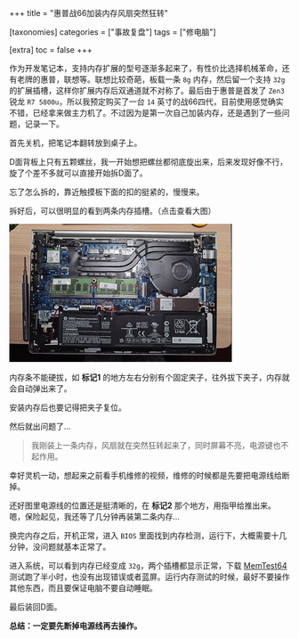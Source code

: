 +++
title = "惠普战66加装内存风扇突然狂转"

[taxonomies]
categories = ["事故复盘"]
tags = ["修电脑"]

[extra]
toc = false
+++

作为开发笔记本，支持内存扩展的型号逐渐多起来了，有性价比选择机械革命，还有老牌的惠普，联想等。联想比较奇葩，板载一条 `8g` 内存，然后留一个支持 `32g` 的扩展插槽，这样你扩展内存后双通道就不对称了。最后由于惠普是首发了 `Zen3` 锐龙 `R7 5800u`，所以我预定购买了一台 `14` 英寸的战66四代，目前使用感觉确实不错，已经拿来做主力机了。不过因为是第一次自己加装内存，还是遇到了一些问题，记录一下。

<!-- more -->

首先关机，把笔记本翻转放到桌子上。

D面背板上只有五颗螺丝，我一开始想把螺丝都彻底旋出来，后来发现好像不行，旋了个差不多就可以直接开始拆D面了。

忘了怎么拆的，靠近触摸板下面的扣的挺紧的，慢慢来。

拆好后，可以很明显的看到两条内存插槽。（点击查看大图）

[![惠普战66四代内部结构图](/attaches/~2021-03/hp-zhan-66-4th-r7-5800u.thumbnail.jpg)](/attaches/~2021-03/hp-zhan-66-4th-r7-5800u.jpg)

内存条不能硬拔，如 **标记1** 的地方左右分别有个固定夹子，往外拔下夹子，内存就会自动弹出来了。

安装内存后也要记得把夹子复位。

然后就出问题了...

> 我刚装上一条内存，风扇就在突然狂转起来了，同时屏幕不亮，电源键也不起作用。

幸好灵机一动，想起来之前看手机维修的视频，维修的时候都是先要把电源线给断掉。

还好图里电源线的位置还是挺清晰的，在 **标记2** 那个地方，用指甲给推出来。嗯，保险起见，我还等了几分钟再装第二条内存...

换完内存之后，开机正常，进入 `BIOS` 里面找到内存检测，运行下，大概需要十几分钟，没问题就基本正常了。

进入系统，可以看到内存已经变成 `32g`，两个插槽都显示正常，下载 [MemTest64](https://www.techpowerup.com/download/techpowerup-memtest64/) 测试跑了半小时，也没有出现错误或者蓝屏。运行内存测试的时候，最好不要操作其他东西，而且要保证电脑不要自动睡眠。

最后装回D面。

**总结：一定要先断掉电源线再去操作。**
